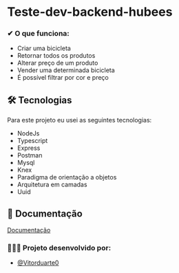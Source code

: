 # Teste-dev-backend-hubees


### ✔ O que funciona:
- Criar uma bicicleta
- Retornar todos os produtos
- Alterar preço de um produto
- Vender uma determinada bicicleta
- É possível filtrar por cor e preço

## 🛠 Tecnologias

Para este projeto eu usei as seguintes tecnologias:

- NodeJs
- Typescript
- Express
- Postman
- Mysql
- Knex
- Paradigma de orientação a objetos
- Arquitetura em camadas
- Uuid


## 📃 Documentação

[Documentação](https://documenter.getpostman.com/view/19296508/UzBpLS4Q)


### 👩‍💻👨‍ Projeto desenvolvido por:

- [@Vitorduarte0](https://github.com/Vitorduarte0)

